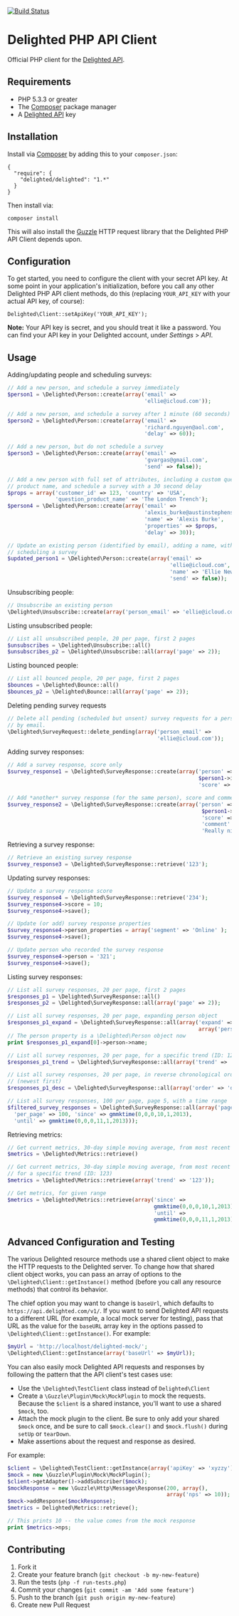 [![Build Status](https://img.shields.io/travis/delighted/delighted-php.svg)](https://travis-ci.org/delighted/delighted-php)

# Delighted PHP API Client

Official PHP client for the [Delighted API](https://delighted.com/docs/api).

## Requirements

- PHP 5.3.3 or greater
- The [Composer](http://getcomposer.org/) package manager
- A [Delighted API](https://delighted.com/docs/api) key

## Installation

Install via [Composer](http://getcomposer.org/) by adding this to your `composer.json`:

```
{
  "require": {
    "delighted/delighted": "1.*"
  }
}
```

Then install via:

```
composer install
```

This will also install the [Guzzle](https://github.com/guzzle/guzzle3) HTTP request library that the Delighted PHP API Client depends upon.

## Configuration

To get started, you need to configure the client with your secret API key. At some point in your application's initialization, before you call any other Delighted PHP API client methods, do this (replacing `YOUR_API_KEY` with your actual API key, of course):

```
Delighted\Client::setApiKey('YOUR_API_KEY');
```

**Note:** Your API key is secret, and you should treat it like a password. You can find your API key in your Delighted account, under *Settings* > *API*.

## Usage

Adding/updating people and scheduling surveys:

```php
// Add a new person, and schedule a survey immediately
$person1 = \Delighted\Person::create(array('email' =>
                                           'ellie@icloud.com'));

// Add a new person, and schedule a survey after 1 minute (60 seconds)
$person2 = \Delighted\Person::create(array('email' =>
                                           'richard.nguyen@aol.com',
                                           'delay' => 60));

// Add a new person, but do not schedule a survey
$person3 = \Delighted\Person::create(array('email' =>
                                           'gvargas@gmail.com',
                                           'send' => false));

// Add a new person with full set of attributes, including a custom question
// product name, and schedule a survey with a 30 second delay
$props = array('customer_id' => 123, 'country' => 'USA',
               'question_product_name' => 'The London Trench');
$person4 = \Delighted\Person::create(array('email' =>
                                           'alexis_burke@austinstephens.com',
                                           'name' => 'Alexis Burke',
                                           'properties' => $props,
                                           'delay' => 30));

// Update an existing person (identified by email), adding a name, without
// scheduling a survey
$updated_person1 = \Delighted\Person::create(array('email' =>
                                                   'ellie@icloud.com',
                                                   'name' => 'Ellie Newman',
                                                   'send' => false));
```

Unsubscribing people:

```php
// Unsubscribe an existing person
\Delighted\Unsubscribe::create(array('person_email' => 'ellie@icloud.com'))
```

Listing unsubscribed people:

```php
// List all unsubscribed people, 20 per page, first 2 pages
$unsubscribes = \Delighted\Unsubscribe::all()
$unsubscribes_p2 = \Delighted\Unsubscribe::all(array('page' => 2));
```

Listing bounced people:

```php
// List all bounced people, 20 per page, first 2 pages
$bounces = \Delighted\Bounce::all()
$bounces_p2 = \Delighted\Bounce::all(array('page' => 2));
```

Deleting pending survey requests

```php
// Delete all pending (scheduled but unsent) survey requests for a person,
// by email.
\Delighted\SurveyRequest::delete_pending(array('person_email' =>
                                               'ellie@icloud.com'));
```

Adding survey responses:

```php
// Add a survey response, score only
$survey_response1 = \Delighted\SurveyResponse::create(array('person' =>
                                                            $person1->id,
                                                            'score' => 10));

// Add *another* survey response (for the same person), score and comment
$survey_response2 = \Delighted\SurveyResponse::create(array('person' =>
                                                             $person1->id,
                                                             'score' => 5,
                                                             'comment' =>
                                                             'Really nice.'));
```

Retrieving a survey response:

```php
// Retrieve an existing survey response
$survey_response3 = \Delighted\SurveyResponse::retrieve('123');
```

Updating survey responses:

```php
// Update a survey response score
$survey_response4 = \Delighted\SurveyResponse::retrieve('234');
$survey_response4->score = 10;
$survey_response4->save();

// Update (or add) survey response properties
$survey_response4->person_properties = array('segment' => 'Online' );
$survey_response4->save();

// Update person who recorded the survey response
$survey_response4->person = '321';
$survey_response4->save();
```

Listing survey responses:

```php
// List all survey responses, 20 per page, first 2 pages
$responses_p1 = \Delighted\SurveyResponse::all()
$responses_p2 = \Delighted\SurveyResponse::all(array('page' => 2));

// List all survey responses, 20 per page, expanding person object
$responses_p1_expand = \Delighted\SurveyResponse::all(array('expand' =>
                                                            array('person')));
// The person property is a \Delighted\Person object now
print $responses_p1_expand[0]->person->name;

// List all survey responses, 20 per page, for a specific trend (ID: 123)
$responses_p1_trend = \Delighted\SurveyResponse::all(array('trend' => '123'));

// List all survey responses, 20 per page, in reverse chronological order
// (newest first)
$responses_p1_desc = \Delighted\SurveyResponse::all(array('order' => 'desc'));

// List all survey responses, 100 per page, page 5, with a time range
$filtered_survey_responses = \Delighted\SurveyResponse::all(array('page' => 5,
  'per_page' => 100, 'since' => gmmktime(0,0,0,10,1,2013),
  'until' => gmmktime(0,0,0,11,1,2013)));
```

Retrieving metrics:

```php
// Get current metrics, 30-day simple moving average, from most recent response
$metrics = \Delighted\Metrics::retrieve()

// Get current metrics, 30-day simple moving average, from most recent response
// for a specific trend (ID: 123)
$metrics = \Delighted\Metrics::retrieve(array('trend' => '123'));

// Get metrics, for given range
$metrics = \Delighted\Metrics::retrieve(array('since' =>
                                              gmmktime(0,0,0,10,1,2013),
                                              'until' =>
                                              gmmktime(0,0,0,11,1,2013)));
```

## Advanced Configuration and Testing

The various Delighted resource methods use a shared client object to make the HTTP requests to the Delighted server. To change how that shared client object works, you can pass an array of options to the `\Delighted\Client::getInstance()` method (before you call any resource methods) that control its behavior.

The chief option you may want to change is `baseUrl`, which defaults to `https://api.delighted.com/v1/`. If you want to send Delighted API requests to a different URL (for example, a local mock server for testing), pass that URL as the value for the `baseURL` array key in the options passed to `\Delighted\Client::getInstance()`. For example:

```php
$myUrl = 'http://localhost/delighted-mock/';
\Delighted\Client::getInstance(array('baseUrl' => $myUrl));
```

You can also easily mock Delighted API requests and responses by following the pattern that the API client's test cases use:

- Use the `\Delighted\TestClient` class instead of `Delighted\Client`
- Create a `\Guzzle\Plugin\Mock\MockPlugin` to mock the requests. Because the `$client` is a shared instance, you'll want to use a shared `$mock`, too.
- Attach the mock plugin to the client. Be sure to only add your shared `$mock` once, and be sure to call `$mock.clear()` and `$mock.flush()` during `setUp` or `tearDown`.
- Make assertions about the request and response as desired.

For example:

```php
$client = \Delighted\TestClient::getInstance(array('apiKey' => 'xyzzy'));
$mock = new \Guzzle\Plugin\Mock\MockPlugin();
$client->getAdapter()->addSubscriber($mock);
$mockResponse = new \Guzzle\Http\Message\Response(200, array(),
                                                  array('nps' => 10));
$mock->addResponse($mockResponse);
$metrics = Delighted\Metrics::retrieve();

// This prints 10 -- the value comes from the mock response
print $metrics->nps;
```

## Contributing

1. Fork it
2. Create your feature branch (`git checkout -b my-new-feature`)
3. Run the tests (`php -f run-tests.php`)
4. Commit your changes (`git commit -am 'Add some feature'`)
5. Push to the branch (`git push origin my-new-feature`)
6. Create new Pull Request
